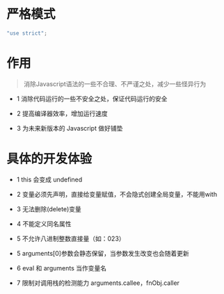# 严格模式

```js
"use strict";
```

# 作用 

> 消除Javascript语法的一些不合理、不严谨之处，减少一些怪异行为

+ 1 消除代码运行的一些不安全之处，保证代码运行的安全

+ 2 提高编译器效率，增加运行速度

+ 3 为未来新版本的 Javascript 做好铺垫

# 具体的开发体验

+ 1 this 会变成 undefined

+ 2 变量必须先声明，直接给变量赋值，不会隐式创建全局变量，不能用with

+ 3 无法删除(delete)变量

+ 4 不能定义同名属性

+ 5 不允许八进制整数直接量（如：023）

+ 5 arguments[0]参数会静态保留，当参数发生改变也会随着更新

+ 6 eval 和 arguments 当作变量名

+ 7 限制对调用栈的检测能力 arguments.callee，fnObj.caller